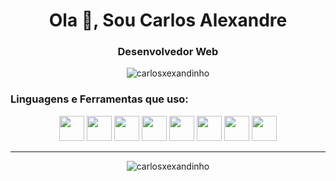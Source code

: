 <!--
  Link site de icons
  https://icon-icons.com/
-->

<h1 align="center">Ola 👋, Sou Carlos Alexandre</h1>
<h3 align="center">Desenvolvedor Web</h3>

<p align="center"> <img src="https://komarev.com/ghpvc/?username=carlosxexandinho&label=Profile%20views&color=0e75b6&style=flat" alt="carlosxexandinho" /> </p>


<h3 align="left">Linguagens e Ferramentas que uso:</h3>



<div align="center">

  <!--<img src="./icons_tools_language_v2.png" alt="Tecnologias e Ferramentas" />-->

  <!--
    Links dos icones
    https://devicon.dev/
  -->

  <img width="40" src="https://cdn.jsdelivr.net/gh/devicons/devicon/icons/html5/html5-original.svg" />
  <img width="40" src="https://cdn.jsdelivr.net/gh/devicons/devicon/icons/css3/css3-original.svg" />
  <img width="40" src="https://cdn.jsdelivr.net/gh/devicons/devicon/icons/nodejs/nodejs-original.svg" />
  <img width="40" src="https://cdn.jsdelivr.net/gh/devicons/devicon/icons/javascript/javascript-original.svg" />
  <img width="40" src="https://cdn.jsdelivr.net/gh/devicons/devicon/icons/git/git-original.svg" />
  <img width="40" src="https://cdn.jsdelivr.net/gh/devicons/devicon/icons/vuejs/vuejs-original-wordmark.svg" />
  <img width="40" src="https://cdn.jsdelivr.net/gh/devicons/devicon/icons/mysql/mysql-original.svg" />
  <img width="40" src="https://cdn.jsdelivr.net/gh/devicons/devicon/icons/mongodb/mongodb-original-wordmark.svg" />

  <hr />

  <img align="center" src="https://github-readme-stats.vercel.app/api/top-langs?username=carlosxexandinho&show_icons=true&locale=en&layout=compact&theme=gotham" alt="carlosxexandinho" /></p>
  
</div>
